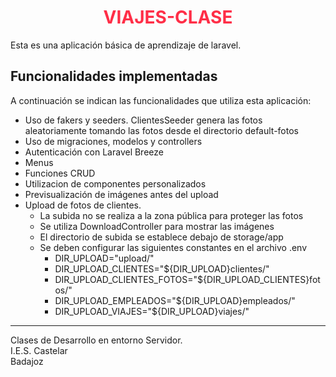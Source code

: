 
<h1 align="center" style="color: #ff2e47">
VIAJES-CLASE
</h1>

<p>Esta es una aplicación básica de aprendizaje de laravel. </p>


## Funcionalidades implementadas

A continuación se indican las funcionalidades que utiliza esta aplicación:

<ul>
    <li>Uso de fakers y seeders. ClientesSeeder genera las fotos aleatoriamente tomando las fotos desde el directorio default-fotos</li>
    <li>Uso de migraciones, modelos y controllers</li>
    <li>Autenticación con Laravel Breeze</li>
    <li>Menus</li>
    <li>Funciones CRUD</li>
    <li>Utilizacion de componentes personalizados</li>
    <li>Previsualización de imágenes antes del upload</li>
    <li>Upload de fotos de clientes.
        <ul>
            <li>La subida no se realiza a la zona pública para proteger las fotos</li>
            <li>Se utiliza DownloadController para mostrar las imágenes</li>
            <li>El directorio de subida se establece debajo de storage/app</li>
            <li>Se deben configurar las siguientes constantes en el archivo .env
                <ul>
                    <li>DIR_UPLOAD="upload/"</li>
                    <li>DIR_UPLOAD_CLIENTES="${DIR_UPLOAD}clientes/"</li>
                    <li>DIR_UPLOAD_CLIENTES_FOTOS="${DIR_UPLOAD_CLIENTES}fotos/"</li>
                    <li>DIR_UPLOAD_EMPLEADOS="${DIR_UPLOAD}empleados/"</li>
                    <li>DIR_UPLOAD_VIAJES="${DIR_UPLOAD}viajes/"</li>
                </ul>
            </li>
        </ul>
    </li>
</ul>

<hr>

Clases de Desarrollo en entorno Servidor.<br>
I.E.S. Castelar<br>
Badajoz
